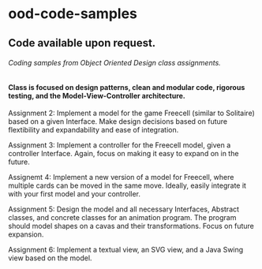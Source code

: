 # ood-code-samples
## Code available upon request.
###### Coding samples from Object Oriented Design class assignments.

#### Class is focused on design patterns, clean and modular code, rigorous testing, and the Model-View-Controller architecture.

Assignment 2: Implement a model for the game Freecell (similar to Solitaire) based on a given Interface. Make design decisions based on future flextibility and expandability and ease of integration.

Assignment 3: Implement a controller for the Freecell model, given a controller Interface. Again, focus on making it easy to expand on in the future.

Assignemt 4: Implement a new version of a model for Freecell, where multiple cards can be moved in the same move. Ideally, easily integrate it with your first model and your controller.

Assignment 5: Design the model and all necessary Interfaces, Abstract classes, and concrete classes for an animation program. The program should model shapes on a cavas and their transformations. Focus on future expansion.

Assignment 6: Implement a textual view, an SVG view, and a Java Swing view based on the model.
